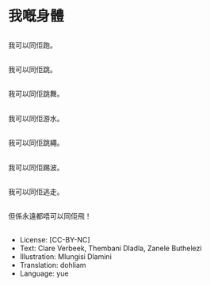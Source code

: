 # 我嘅身體

##
我可以同佢跑。

##
我可以同佢跳。

##
我可以同佢跳舞。

##
我可以同佢游水。

##
我可以同佢跳繩。

##
我可以同佢踢波。

##
我可以同佢逃走。

##
但係永遠都唔可以同佢飛！

##
* License: [CC-BY-NC]
* Text: Clare Verbeek, Thembani Dladla, Zanele Buthelezi
* Illustration: Mlungisi Dlamini
* Translation: dohliam
* Language: yue
